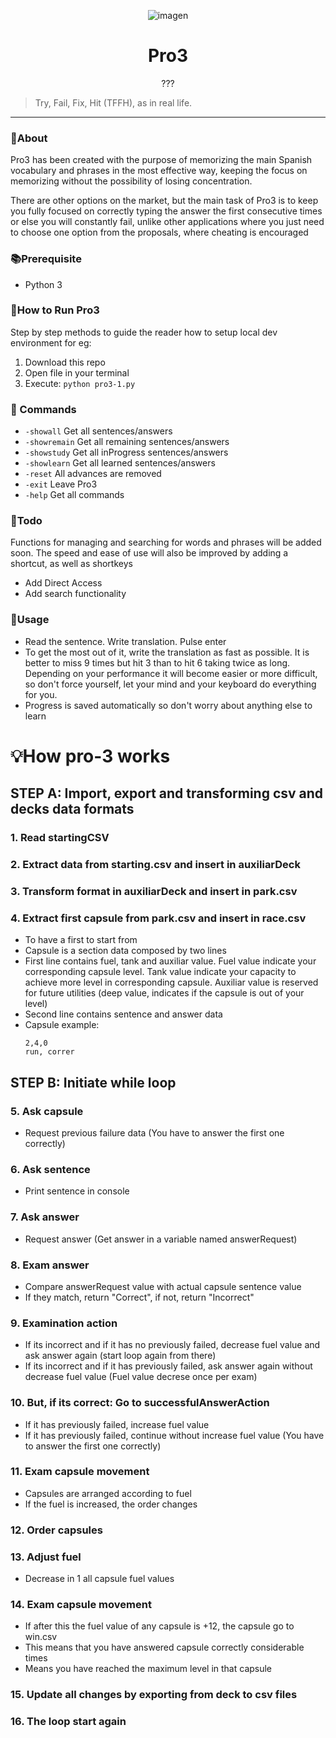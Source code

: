 <div align="center">

![imagen](https://user-images.githubusercontent.com/45402163/168968927-27e58363-18df-4cf9-861a-40bb9dde3ef0.png)

</div>

<h1 align="center">Pro3</h1>

<div align="center">

<!--gif-->???

</div>

> Try, Fail, Fix, Hit (TFFH), as in real life.

<hr />

### 🧐About

Pro3 has been created with the purpose of memorizing the main Spanish vocabulary and phrases in the most effective way, keeping the focus on memorizing without the possibility of losing concentration.

There are other options on the market, but the main task of Pro3 is to keep you fully focused on correctly typing the answer the first consecutive times or else you will constantly fail, unlike other applications where you just need to choose one option from the proposals, where cheating is encouraged

### 📚Prerequisite

-   Python 3

### 🚀How to Run Pro3

Step by step methods to guide the reader how to setup local dev environment for eg:

1. Download this repo
2. Open file in your terminal
3. Execute: ````python pro3-1.py````

### 🧰 Commands
-   ``-showall`` Get all sentences/answers
-   ``-showremain`` Get all remaining sentences/answers
-   ``-showstudy`` Get all inProgress sentences/answers
-   ``-showlearn`` Get all learned sentences/answers
-   ``-reset`` All advances are removed
-   ``-exit`` Leave Pro3
-   ``-help`` Get all commands 

### 📝Todo

Functions for managing and searching for words and phrases will be added soon. The speed and ease of use will also be improved by adding a shortcut, as well as shortkeys

-   Add Direct Access
-   Add search functionality

### 🎈Usage

-   Read the sentence. Write translation. Pulse enter
-   To get the most out of it, write the translation as fast as possible. It is better to miss 9 times but hit 3 than to hit 6 taking twice as long. Depending on your performance it will become easier or more difficult, so don't force yourself, let your mind and your keyboard do everything for you.
-   Progress is saved automatically so don't worry about anything else to learn
		
# 💡How pro-3 works

## STEP A: Import, export and transforming csv and decks data formats
### 1. Read startingCSV
### 2. Extract data from starting.csv and insert in auxiliarDeck
### 3. Transform format in auxiliarDeck and insert in park.csv
### 4. Extract first capsule from park.csv and insert in race.csv
- To have a first to start from
- Capsule is a section data composed by two lines
- First line contains fuel, tank and auxiliar value. Fuel value indicate your corresponding capsule level. Tank value indicate your capacity to achieve more level in corresponding capsule. Auxiliar value is reserved for future utilities (deep value, indicates if the capsule is out of your level)
- Second line contains sentence and answer data
- Capsule example:
	````
	2,4,0
	run, correr
	````
## STEP B: Initiate while loop
### 5. Ask capsule
- Request previous failure data (You have to answer the first one correctly)
### 6. Ask sentence
- Print sentence in console
### 7. Ask answer
- Request answer (Get answer in a variable named answerRequest)
### 8. Exam answer
- Compare answerRequest value with actual capsule sentence value
- If they match, return "Correct", if not, return "Incorrect"
### 9. Examination action
- If its incorrect and if it has no previously failed, decrease fuel value and ask answer again (start loop again from there) 
- If its incorrect and if it has previously failed, ask answer again without decrease fuel value (Fuel value decrese once per exam)
	
### 10. But, if its correct: Go to successfulAnswerAction
- If it has previously failed, increase fuel value
- If it has previously failed, continue without increase fuel value (You have to answer the first one correctly)
### 11. Exam capsule movement
- Capsules are arranged according to fuel
- If the fuel is increased, the order changes
### 12. Order capsules
### 13. Adjust fuel
- Decrease in 1 all capsule fuel values
### 14. Exam capsule movement
- If after this the fuel value of any capsule is +12, the capsule go to win.csv
- This means that you have answered capsule correctly considerable times
- Means you have reached the maximum level in that capsule
### 15. Update all changes by exporting from deck to csv files
### 16. The loop start again
		
		
				
		
		
		
		
		
